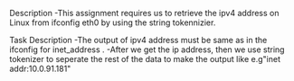 Description 
-This assignment requires us to retrieve the ipv4 address on Linux from ifconfig eth0 by using the string tokennizier.

Task Description
-The output of ipv4 address must be same as in the ifconfig for inet_address .
-After we get the ip address, then we use string tokenizer to seperate the rest of the data to make the output like e.g"inet addr:10.0.91.181"
